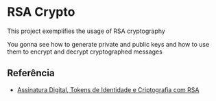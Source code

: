 
# RSA Crypto

This project exemplifies the usage of RSA cryptography

You gonna see how to generate private and public keys and how to use them to encrypt and decrypt cryptographed messages



## Referência

 - [Assinatura Digital, Tokens de Identidade e Criptografia com RSA](https://youtu.be/fyjas9u2LWQ)